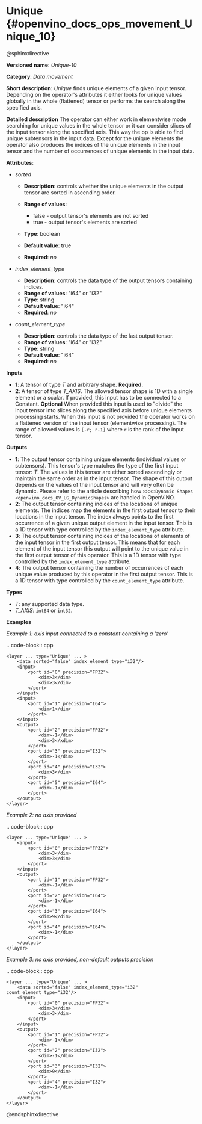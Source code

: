 # Unique  {#openvino_docs_ops_movement_Unique_10}

@sphinxdirective

**Versioned name**: *Unique-10*

**Category**: *Data movement*

**Short description**: *Unique* finds unique elements of a given input tensor. Depending on the operator's attributes it either looks for unique values globally in the whole (flattened) tensor or performs the search along the specified axis.

**Detailed description**
The operator can either work in elementwise mode searching for unique values in the whole tensor or it can consider slices of the input tensor along the specified axis. This way the op is able to find unique subtensors in the input data. Except for the unique elements the operator also produces the indices of the unique elements in the input tensor and the number of occurrences of unique elements in the input data.

**Attributes**:

* *sorted*

  * **Description**: controls whether the unique elements in the output tensor are sorted in ascending order.
  * **Range of values**:

    * false - output tensor's elements are not sorted
    * true - output tensor's elements are sorted
  * **Type**: boolean
  * **Default value**: true
  * **Required**: *no*

* *index_element_type*

  * **Description**: controls the data type of the output tensors containing indices.
  * **Range of values**: "i64" or "i32"
  * **Type**: string
  * **Default value**: "i64"
  * **Required**: *no*

* *count_element_type*

  * **Description**: controls the data type of the last output tensor.
  * **Range of values**: "i64" or "i32"
  * **Type**: string
  * **Default value**: "i64"
  * **Required**: *no*

**Inputs**

* **1**: A tensor of type *T* and arbitrary shape. **Required.**
* **2**: A tensor of type *T_AXIS*. The allowed tensor shape is 1D with a single element or a scalar. If provided, this input has to be connected to a Constant. **Optional**
  When provided this input is used to "divide" the input tensor into slices along the specified axis before unique elements processing starts. When this input is not provided the operator works on a flattened version of the input tensor (elementwise processing). The range of allowed values is ``[-r; r-1]`` where ``r`` is the rank of the input tensor.

**Outputs**

* **1**: The output tensor containing unique elements (individual values or subtensors). This tensor's type matches the type of the first input tensor: *T*. The values in this tensor are either sorted ascendingly or maintain the same order as in the input tensor. The shape of this output depends on the values of the input tensor and will very often be dynamic. Please refer to the article describing how :doc:`Dynamic Shapes <openvino_docs_OV_UG_DynamicShapes>` are handled in OpenVINO.
* **2**: The output tensor containing indices of the locations of unique elements. The indices map the elements in the first output tensor to their locations in the input tensor. The index always points to the first occurrence of a given unique output element in the input tensor. This is a 1D tensor with type controlled by the ``index_element_type`` attribute.
* **3**: The output tensor containing indices of the locations of elements of the input tensor in the first output tensor. This means that for each element of the input tensor this output will point to the unique value in the first output tensor of this operator. This is a 1D tensor with type controlled by the ``index_element_type`` attribute.
* **4**: The output tensor containing the number of occurrences of each unique value produced by this operator in the first output tensor. This is a 1D tensor with type controlled by the ``count_element_type`` attribute.

**Types**

* *T*: any supported data type.
* *T_AXIS*: ``int64`` or ``int32``.

**Examples**

*Example 1: axis input connected to a constant containing a 'zero'*

.. code-block:: cpp 

    <layer ... type="Unique" ... >
        <data sorted="false" index_element_type="i32"/>
        <input>
            <port id="0" precision="FP32">
                <dim>3</dim>
                <dim>3</dim>
            </port>
        </input>
        <input>
            <port id="1" precision="I64">
                <dim>1</dim>
            </port>
        </input>
        <output>
            <port id="2" precision="FP32">
                <dim>-1</dim>
                <dim>3</xdim>
            </port>
            <port id="3" precision="I32">
                <dim>-1</dim>
            </port>
            <port id="4" precision="I32">
                <dim>3</dim>
            </port>
            <port id="5" precision="I64">
                <dim>-1</dim>
            </port>
        </output>
    </layer>


*Example 2: no axis provided*

.. code-block:: cpp 

    <layer ... type="Unique" ... >
        <input>
            <port id="0" precision="FP32">
                <dim>3</dim>
                <dim>3</dim>
            </port>
        </input>
        <output>
            <port id="1" precision="FP32">
                <dim>-1</dim>
            </port>
            <port id="2" precision="I64">
                <dim>-1</dim>
            </port>
            <port id="3" precision="I64">
                <dim>9</dim>
            </port>
            <port id="4" precision="I64">
                <dim>-1</dim>
            </port>
        </output>
    </layer>

*Example 3: no axis provided, non-default outputs precision*

.. code-block:: cpp 

    <layer ... type="Unique" ... >
        <data sorted="false" index_element_type="i32" count_element_type="i32"/>
        <input>
            <port id="0" precision="FP32">
                <dim>3</dim>
                <dim>3</dim>
            </port>
        </input>
        <output>
            <port id="1" precision="FP32">
                <dim>-1</dim>
            </port>
            <port id="2" precision="I32">
                <dim>-1</dim>
            </port>
            <port id="3" precision="I32">
                <dim>9</dim>
            </port>
            <port id="4" precision="I32">
                <dim>-1</dim>
            </port>
        </output>
    </layer>


@endsphinxdirective

